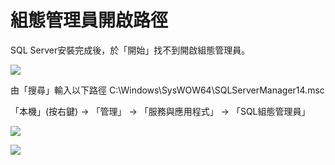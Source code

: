 <h1>組態管理員開啟路徑</h1>

SQL Server安裝完成後，於「開始」找不到開啟組態管理員。

![](https://yijinwu1.github.io/SQL/images/config.PNG)
    
由「搜尋」輸入以下路徑
C:\Windows\SysWOW64\SQLServerManager14.msc

「本機」(按右鍵) → 「管理」 → 「服務與應用程式」 → 「SQL組態管理員」

![](https://yijinwu1.github.io/SQL/images/config1.PNG)

![](https://yijinwu1.github.io/SQL/images/config2.PNG)

